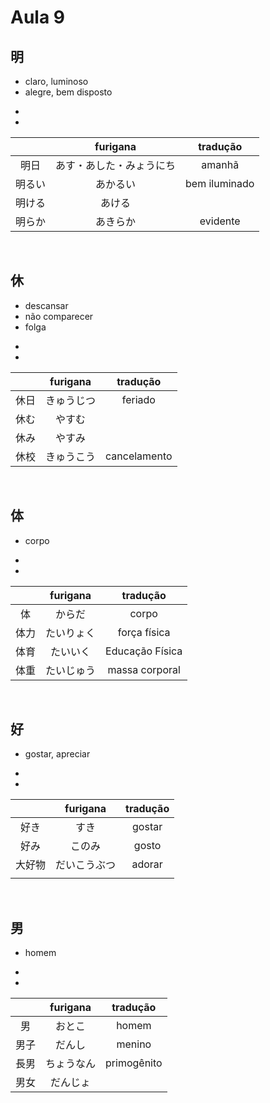 # Aula 9


## 明
<ul><li>claro, luminoso</li><li>alegre, bem disposto</li></ul>

<ul><li></li><li></li></ul>

|  | furigana | tradução |
|:---:|:---:|:---:|
| 明日 | あす・あした・みょうにち | amanhã |
| 明るい | あかるい | bem iluminado |
| 明ける | あける |  |
| 明らか | あきらか | evidente |

<br>


## 休
<ul><li>descansar</li><li>não comparecer</li><li>folga</li></ul>

<ul><li></li><li></li></ul>

|  | furigana | tradução |
|:---:|:---:|:---:|
| 休日 | きゅうじつ | feriado |
| 休む | やすむ |  |
| 休み | やすみ |  |
| 休校 | きゅうこう | cancelamento |

<br>


## 体
- corpo

<ul><li></li><li></li></ul>

|  | furigana | tradução |
|:---:|:---:|:---:|
| 体 | からだ | corpo |
| 体力 | たいりょく | força física |
| 体育 | たいいく | Educação Física |
| 体重 | たいじゅう | massa corporal |

<br>


## 好
- gostar, apreciar

<ul><li></li><li></li></ul>

|  | furigana | tradução |
|:---:|:---:|:---:|
| 好き | すき | gostar |
| 好み | このみ | gosto |
| 大好物 | だいこうぶつ | adorar |
|  |  |  |

<br>


## 男
- homem

<ul><li></li><li></li></ul>

|  | furigana | tradução |
|:---:|:---:|:---:|
| 男 | おとこ | homem |
| 男子 | だんし | menino |
| 長男 | ちょうなん | primogênito |
| 男女 | だんじょ |  |